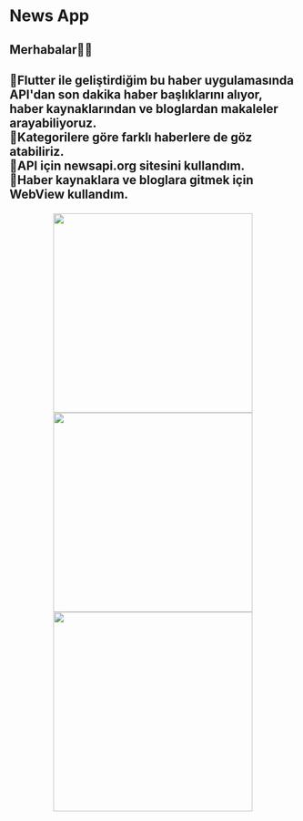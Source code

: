 # News App

<h2>Merhabalar👋🏻<h2/>

  📌Flutter ile geliştirdiğim bu haber uygulamasında API'dan son dakika haber başlıklarını alıyor, haber kaynaklarından ve bloglardan makaleler arayabiliyoruz.<br>
  📌Kategorilere göre farklı haberlere de göz atabiliriz.<br>
  📌API için newsapi.org sitesini kullandım.<br>
  📌Haber kaynaklara ve bloglara gitmek için WebView kullandım.<br>


<p align="center">
  <img src="https://user-images.githubusercontent.com/62424342/184627127-47aeebc2-be0b-47ff-a5d8-64e5306f97dd.jpg" width="350" >
  <img src="https://user-images.githubusercontent.com/62424342/184627141-323937fb-d95f-48f0-95a1-b1ebcd911244.jpg" width="350" >
  <img src="https://user-images.githubusercontent.com/62424342/184627135-8db8ead8-943b-464a-8850-1a50f0846cc6.jpg" width="350" >
 
</p>



